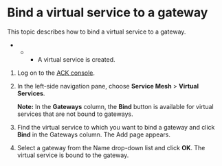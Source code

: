 # Bind a virtual service to a gateway

This topic describes how to bind a virtual service to a gateway.

-   -   -   A virtual service is created.

1.  Log on to the [ACK console](https://cs.console.aliyun.com).

2.  In the left-side navigation pane, choose **Service Mesh** \> **Virtual Services**.

    **Note:** In the **Gateways** column, the **Bind** button is available for virtual services that are not bound to gateways.

3.  Find the virtual service to which you want to bind a gateway and click **Bind** in the Gateways column. The Add page appears.

4.  Select a gateway from the Name drop-down list and click **OK**. The virtual service is bound to the gateway.


